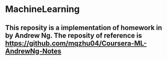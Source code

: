 # MachineLearning
## This reposity is a implementation of homework in <Machine Learning> by Andrew Ng. The reposity of reference is https://github.com/mqzhu04/Coursera-ML-AndrewNg-Notes
